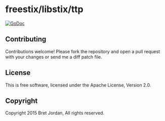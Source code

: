 # freestix/libstix/ttp #

[![GoDoc](https://godoc.org/github.com/jordan2175/freestix/libstix/ttp?status.png)](https://godoc.org/github.com/jordan2175/freestix/libstix/ttp)

## Contributing ##

Contributions welcome! Please fork the repository and open a pull request with your changes or send me a diff patch file.

## License ##

This is free software, licensed under the Apache License, Version 2.0.

## Copyright ##

Copyright 2015 Bret Jordan, All rights reserved.
